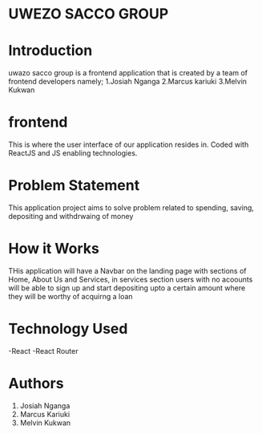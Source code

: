 # UWEZO SACCO GROUP

# Introduction
uwazo sacco group is a frontend application that is created by a team of frontend developers namely;
    1.Josiah Nganga
    2.Marcus kariuki
    3.Melvin Kukwan
    
# frontend
This is where the user interface of our application resides in. Coded with ReactJS and JS enabling technologies.

# Problem Statement
This application project aims to solve problem related to spending, saving, depositing and withdrwaing of money

# How it Works
THis application will have a Navbar on the landing page with sections of Home, About Us and Services, in services section users with no acoounts will be able to sign up and start depositing upto a certain amount where they will be worthy of acquirng a loan

# Technology Used
-React
-React Router

# Authors

1. Josiah Nganga
2. Marcus Kariuki
3. Melvin Kukwan


